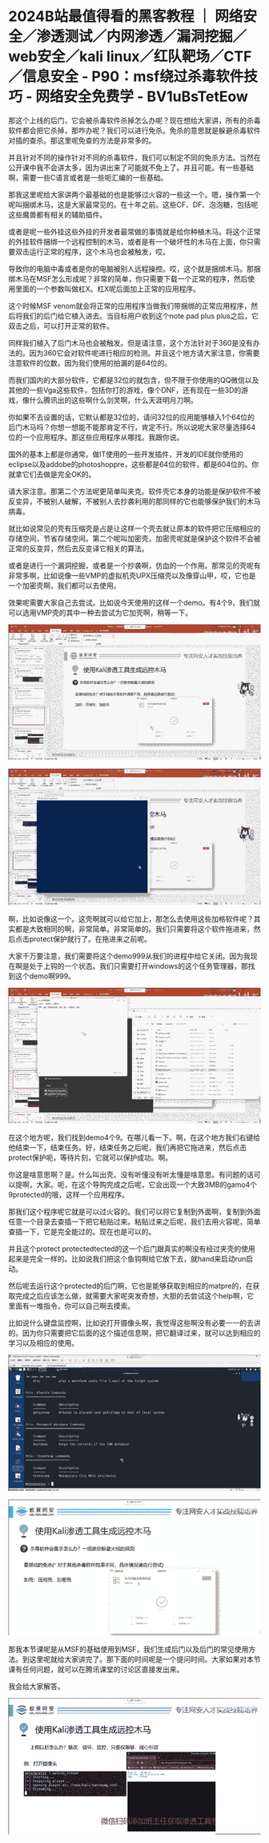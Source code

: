 # 2024B站最值得看的黑客教程 ｜ 网络安全／渗透测试／内网渗透／漏洞挖掘／web安全／kali linux／红队靶场／CTF／信息安全 - P90：msf绕过杀毒软件技巧 - 网络安全免费学 - BV1uBsTetEow

那这个上线的后门，它会被杀毒软件杀掉怎么办呢？现在想给大家讲，所有的杀毒软件都会把它杀掉，那咋办呢？我们可以进行免杀。免杀的意思就是躲避杀毒软件对插的查杀。那这里呢免查的方法是非常多的。

并且针对不同的操作针对不同的杀毒软件，我们可以制定不同的免杀方法。当然在公开课中我不会讲太多，因为讲出来了可能就不免上了。并且可能。有一些基础啊，需要一些C语言或者是一些呃汇编的一些基础。

那我这里呢给大家讲两个最基础的也是能够过火容的一些这一个。嗯，操作第一个呢叫捆绑木马，这是大家最常见的。在十年之前。这些CF、DF、泡泡糖，包括呢这些魔兽都有相关的辅助插件。

或者是呢一些外挂这些外挂的开发者最常做的事情就是给你种植木马。将这个正常的外挂软件捆绑一个远程控制的木马，或者是有一个破坏性的木马在上面，你只需要双击运行正常的程序，这个木马也会被触发，哎。

导致你的电脑中毒或者是你的电脑被别人远程操控。哎，这个就是捆绑木马。那捆绑木马在MSF怎么形成呢？非常的简单，你只需要下载一个正常的程序，然后使用里面的一个参数叫做杠X。杠X呢后面加上正常的应用程序。

这个时候MSF venom就会将正常的应用程序当做我们带捆绑的正常应用程序，然后将我们的后门给它植入进去。当目标用户收到这个note pad plus plus之后，它双击之后，可以打开正常的软件。

同样我们植入了后门木马也会被触发。但是请注意，这个方法针对于360是没有办法的。因为360它会对软件呢进行相应的检测。并且这个地方请大家注意，你需要注意软件的位数。因为我们使用的拍漏的是64位的。

而我们国内的大部分软件，它都是32位的就包含，但不限于你使用的QQ微信以及其他的一些Vga这些软件，包括你打的游戏，像个DNF，还有现在一些3D的游戏，像什么腾讯出的这些啊什么剑灵啊，什么天涯明月刀啊。

你如果不去设置的话，它默认都是32位的，请问32位的应用能够植入1个64位的后门木马吗？你想一想能不能那肯定不行，肯定不行。所以说呢大家尽量选择64位的一个应用程序。那这些应用程序从哪找。我跟你说。

国外的基本上都是你通常。做IT使用的一些开发插件，开发的IDE就你使用的eclipse以及addobe的photoshoppre，这些都是64位的软件，都是604位的。你就拿它们去做是完全OK的。

请大家注意。那第二个方法呢更简单叫夹克。软件壳它本身的功能是保护软件不被反变异，不被别人破解，不被别人去抄袭利用的那同样的它也能够保护我们的木马病毒。

就比如说常见的壳有压缩壳是占是让这样一个壳去就让原本的软件把它压缩相应的存储空间，节省存储空间。第二个呢叫加密壳，加密壳呢就是保护这个软件不会被正常的反变异，然后去反变译它相关的算法。

或者是进行一个漏洞挖掘，或者是一个抄袭啊，仿血的一个作用。那常见的壳呢有非常多啊，比如说像一些VMP的虚拟机壳UPX压缩壳以及像穿山甲，哎，它也是一个加密壳啊，我们都可以去使用。

效果呢需要大家自己去尝试。比如说今天使用的这样一个demo。有4个9，我们就可以选用VMP壳的其中一种去尝试为它加壳啊，稍等一下。



![](img/666323d34e432ebba39bad3ed39e3525_1.png)

![](img/666323d34e432ebba39bad3ed39e3525_2.png)

啊，比如说像这一个。这壳啊就可以给它加上，那怎么去使用这些加格软件呢？其实都是大致相同的啊，非常简单。非常简单的。我们只需要将这个软件拖进来，然后点击protect保护就行了。在拖进来之前呢。

大家千万要注意，我们需要将这个demo999从我们的进程中给它关闭。因为我现在啊是处于上钩的一个状态。我们只需要打开windows的这个任务管理器，那找到这个demo啊999。



![](img/666323d34e432ebba39bad3ed39e3525_4.png)

在这个地方呢，我们找到demo4个9。在哪儿看一下。啊，在这个地方我们右键给他结束一下，结束任务。好，结束任务之后呢，我们再把它拖进来，然后点击protect保护呃，等待片刻，它就可以保护成功。啊。

你这是啥意思啊？是。什么叫出壳。没有听懂没有听太懂是啥意思。有问题的话可以提啊，大家。呃，在这个导购完成之后呢，它会出现一个大致3MB的gamo4个9protected的哦，这样一个应用程序。

那我们这个程序呢它就是可以过火容的。我们可以将它复制到外面啊，复制到外面任意一个目录去查插一下把它粘贴过来。粘贴过来之后呢，我们去用火容呢，简单查插一下，它是完全能过的。现在也是可以的。

并且这个protect protectedtected的这一个后门跟真实的啊没有经过夹壳的使用起来是完全一样的。比如说我们把这个鱼钩啊给它放下去，就hand来启动run启动。

然后呢去运行这个protected的后门啊，它也是能够获取到相应的matpre的，在获取完成之后应该怎么做，就需要大家呢突发奇想，大胆的去尝试这个help啊，它里面有一堆指令，你可以自己啊去摸索。

比如说什么键盘监控啊，比如说打开摄像头啊，我觉得这些啊没有必要一一的去讲的。因为你只需要把它后面的这个描述信息啊，把它翻译过来，就可以达到相应的学习以及相应的使用。



![](img/666323d34e432ebba39bad3ed39e3525_6.png)

![](img/666323d34e432ebba39bad3ed39e3525_7.png)

那我本节课呢是从MSF的基础使用到MSF，我们生成后门以及后门的常见使用方法。到这里呢就给大家讲完了。那下面的时间呢是一个提问时间。大家如果对本节课有任何问题，就可以在腾讯课堂的讨论区直接发出来。

我会给大家解答。

![](img/666323d34e432ebba39bad3ed39e3525_9.png)